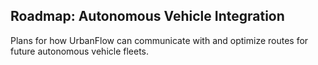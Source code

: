 ## Roadmap: Autonomous Vehicle Integration
Plans for how UrbanFlow can communicate with and optimize routes for future autonomous vehicle fleets.
